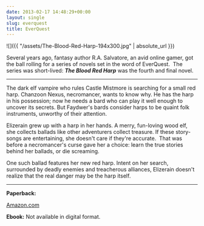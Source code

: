 ```yaml
---
date: 2013-02-17 14:48:29+00:00
layout: single
slug: everquest
title: EverQuest
---
```


![]({{ "/assets/The-Blood-Red-Harp-194x300.jpg" | absolute_url }})

Several years ago, fantasy author R.A. Salvatore, an avid online gamer, got the ball rolling for a series of novels set in the word of EverQuest.  The series was short-lived: **_The Blood Red Harp_** was the fourth and final novel.

***

The dark elf vampire who rules Castle Mistmore is searching for a small red harp. Chanzoon Nexus, necromancer, wants to know why. He has the harp in his possession; now he needs a bard who can play it well enough to uncover its secrets. But Faydwer's bards consider harps to be quaint folk instruments, unworthy of their attention.

Elizerain grew up with a harp in her hands. A merry, fun-loving wood elf, she collects ballads like other adventurers collect treasure. If these story-songs are entertaining, she doesn't care if they're accurate.  That was before a necromancer's curse gave her a choice: learn the true stories behind her ballads, or die screaming.

One such ballad features her new red harp. Intent on her search, surrounded by deadly enemies and treacherous alliances, Elizerain doesn't realize that the real danger may be the harp itself.

***********************

**Paperback:**

[Amazon.com](http://www.amazon.com/EverQuest-The-Blood-Red-Harp/dp/1593152248)

**Ebook:** Not available in digital format.
